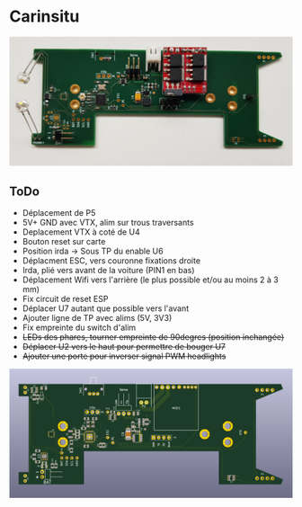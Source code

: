Carinsitu
=========

![First Prototype](doc/pcb-with-components.jpg)

ToDo
----

 - Déplacement de P5
 - 5V+ GND avec VTX, alim sur trous traversants
 - Deplacement VTX à coté de U4
 - Bouton reset sur carte
 - Position irda -> Sous TP du enable U6
 - Déplacment ESC, vers couronne fixations droite
 - Irda, plié vers avant de la voiture (PIN1 en bas)
 - Déplacement Wifi vers l'arrière (le plus possible et/ou au moins 2 à 3 mm)
 - Fix circuit de reset ESP
 - Déplacer U7 autant que possible vers l'avant
 - Ajouter ligne de TP avec alims (5V, 3V3)
 - Fix empreinte du switch d'alim
 - ~~LEDs des phares, tourner empreinte de 90degres (position inchangée)~~
 - ~~Déplacer U2 vers le haut pour permettre de bouger U7~~
 - ~~Ajouter une porte pour inverser signal PWM headlights~~

![Preview of rev 2](doc/pcb-3D-outline.png)
